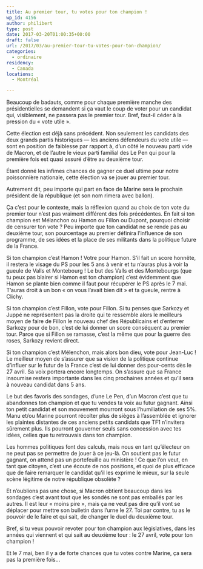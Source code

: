 ```yaml
---
title: Au premier tour, tu votes pour ton champion !
wp_id: 4156
author: philibert
type: post
date: 2017-03-20T01:00:35+00:00
draft: false
url: /2017/03/au-premier-tour-tu-votes-pour-ton-champion/
categories:
  - ordinaire
residency:
  - Canada
locations:
  - Montréal

---
```

Beaucoup de badauts, comme pour chaque première manche des présidentielles se demandent si ça vaut le coup de voter pour un candidat qui, visiblement, ne passera pas le premier tour. Bref, faut-il céder à la pression du « vote utile ».

Cette élection est déjà sans précédent. Non seulement les candidats des deux grands partis historiques — les anciens défendeurs du vote utile — sont en position de faiblesse par rapport à, d&rsquo;un côté le nouveau parti vide de Macron, et de l&rsquo;autre le vieux parti familial des Le Pen qui pour la première fois est quasi assuré d&rsquo;être au deuxième tour.

Étant donné les infimes chances de gagner ce duel ultime pour notre poissonnière nationale, cette élection va se jouer au premier tour.

Autrement dit, peu importe qui part en face de Marine sera le prochain président de la république (et son nom rimera avec ballon).

Ça c&rsquo;est pour le contexte, mais la réflexion quand au choix de ton vote du premier tour n&rsquo;est pas vraiment différent des fois précédentes. En fait si ton champion est Mélanchon ou Hamon ou Fillon ou Dupont, pourquoi choisir de censurer ton vote ? Peu importe que ton candidat ne se rende pas au deuxième tour, son pourcentage au premier définira l&rsquo;influence de son programme, de ses idées et la place de ses militants dans la politique future de la France.

Si ton champion c&rsquo;est Hamon ! Votre pour Hamon. S&rsquo;il fait un score honnête, il restera le visage du PS pour les 5 ans à venir et tu n&rsquo;auras plus à voir la gueule de Valls et Montebourg ! Le but des Valls et des Montebourgs (que tu peux pas blairer si Hamon est ton champion) c&rsquo;est évidemment que Hamon se plante bien comme il faut pour récupérer le PS après le 7 mai. T&rsquo;auras droit à un bon « on vous l&rsquo;avait bien dit » et ta gueule, rentre à Clichy.

Si ton champion c&rsquo;est Fillon, vote pour Fillon. Si tu penses que Sarkozy et Juppé ne représentent pas la droite qui te ressemble alors le meilleurs moyen de faire de Fillon le nouveau chef des Républicains et d&rsquo;enterrer Sarkozy pour de bon, c&rsquo;est de lui donner un score conséquent au premier tour. Parce que si Fillon se ramasse, c&rsquo;est la même que pour la guerre des roses, Sarkozy revient direct.

Si ton champion c&rsquo;est Mélenchon, mais alors bon dieu, vote pour Jean-Luc ! Le meilleur moyen de s&rsquo;assurer que sa vision de la politique continue d&rsquo;influer sur le futur de la France c&rsquo;est de lui donner des pour-cents dès le 27 avril. Sa voix portera encore longtemps. On s&rsquo;assure que sa France insoumise restera importante dans les cinq prochaines années et qu&rsquo;il sera à nouveau candidat dans 5 ans.

Le but des favoris des sondages, d&rsquo;une Le Pen, d&rsquo;un Macron c&rsquo;est que tu abandonnes ton champion et que tu vendes ta voix au futur gagnant. Ainsi ton petit candidat et son mouvement mourront sous l&rsquo;humiliation de ses 5%. Manu et/ou Marine pourront récolter plus de sièges à l&rsquo;assemblée et ignorer les plaintes distantes de ces anciens petits candidats que TF1 n&rsquo;invitera sûrement plus. Ils pourront gouverner seuls sans concession avec tes idées, celles que tu retrouvais dans ton champion.

Les hommes politiques font des calculs, mais nous en tant qu&rsquo;électeur on ne peut pas se permettre de jouer à ce jeu-là. On soutient pas le futur gagnant, on attend pas un portefeuille au ministère ! Ce que l&rsquo;on veut, en tant que citoyen, c&rsquo;est une écoute de nos positions, et quoi de plus efficace que de faire remarquer le candidat qu&rsquo;il les exprime le mieux, sur la seule scène légitime de notre république obsolète ?

Et n&rsquo;oublions pas une chose, si Macron obtient beaucoup dans les sondages c&rsquo;est avant tout que les sondés ne sont pas emballés par les autres. Il est leur « moins pire », mais ça ne veut pas dire qu&rsquo;il vont se déplacer pour mettre son bulletin dans l&rsquo;urne le 27. Toi par contre, tu as le pouvoir de le faire et qui sait, de changer le duel du deuxième tour.

Bref, si tu veux pouvoir revoter pour ton champion aux législatives, dans les années qui viennent et qui sait au deuxième tour : le 27 avril, vote pour ton champion !

Et le 7 mai, ben il y a de forte chances que tu votes contre Marine, ça sera pas la première fois&#8230;